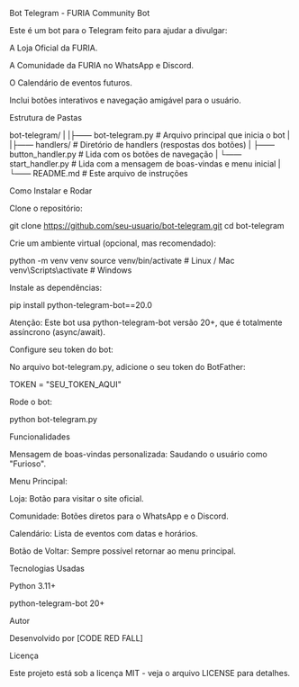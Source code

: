 Bot Telegram - FURIA Community Bot

Este é um bot para o Telegram feito para ajudar a divulgar:

A Loja Oficial da FURIA.

A Comunidade da FURIA no WhatsApp e Discord.

O Calendário de eventos futuros.

Inclui botões interativos e navegação amigável para o usuário.

Estrutura de Pastas

bot-telegram/
|
|├―― bot-telegram.py       # Arquivo principal que inicia o bot
|
|├―― handlers/             # Diretório de handlers (respostas dos botões)
|    ├―― button_handler.py  # Lida com os botões de navegação
|    └―― start_handler.py   # Lida com a mensagem de boas-vindas e menu inicial
|
└―― README.md              # Este arquivo de instruções

Como Instalar e Rodar

Clone o repositório:

git clone https://github.com/seu-usuario/bot-telegram.git
cd bot-telegram

Crie um ambiente virtual (opcional, mas recomendado):

python -m venv venv
source venv/bin/activate  # Linux / Mac
venv\Scripts\activate     # Windows

Instale as dependências:

pip install python-telegram-bot==20.0

Atenção: Este bot usa python-telegram-bot versão 20+, que é totalmente assíncrono (async/await).

Configure seu token do bot:

No arquivo bot-telegram.py, adicione o seu token do BotFather:

TOKEN = "SEU_TOKEN_AQUI"

Rode o bot:

python bot-telegram.py

Funcionalidades

Mensagem de boas-vindas personalizada: Saudando o usuário como "Furioso".

Menu Principal:

Loja: Botão para visitar o site oficial.

Comunidade: Botões diretos para o WhatsApp e o Discord.

Calendário: Lista de eventos com datas e horários.

Botão de Voltar: Sempre possível retornar ao menu principal.

Tecnologias Usadas

Python 3.11+

python-telegram-bot 20+

Autor

Desenvolvido por [CODE RED FALL]

Licença

Este projeto está sob a licença MIT - veja o arquivo LICENSE para detalhes.
